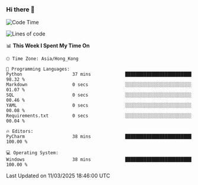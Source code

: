 ### Hi there 👋

<!--
**RoiexLee/RoiexLee** is a ✨ _special_ ✨ repository because its `README.md` (this file) appears on your GitHub profile.

Here are some ideas to get you started:

- 🔭 I’m currently working on ...
- 🌱 I’m currently learning ...
- 👯 I’m looking to collaborate on ...
- 🤔 I’m looking for help with ...
- 💬 Ask me about ...
- 📫 How to reach me: ...
- 😄 Pronouns: ...
- ⚡ Fun fact: ...
-->

<!--START_SECTION:waka-->
![Code Time](http://img.shields.io/badge/Code%20Time-1%2C088%20hrs%2043%20mins-blue)

![Lines of code](https://img.shields.io/badge/From%20Hello%20World%20I%27ve%20Written-42.6%20thousand%20lines%20of%20code-blue)

📊 **This Week I Spent My Time On** 

```text
🕑︎ Time Zone: Asia/Hong_Kong

💬 Programming Languages: 
Python                   37 mins             █████████████████████████   98.32 % 
Markdown                 0 secs              ░░░░░░░░░░░░░░░░░░░░░░░░░   01.07 % 
SQL                      0 secs              ░░░░░░░░░░░░░░░░░░░░░░░░░   00.46 % 
YAML                     0 secs              ░░░░░░░░░░░░░░░░░░░░░░░░░   00.08 % 
Requirements.txt         0 secs              ░░░░░░░░░░░░░░░░░░░░░░░░░   00.04 % 

🔥 Editors: 
PyCharm                  38 mins             █████████████████████████   100.00 % 

💻 Operating System: 
Windows                  38 mins             █████████████████████████   100.00 % 
```


 Last Updated on 11/03/2025 18:46:00 UTC
<!--END_SECTION:waka-->
